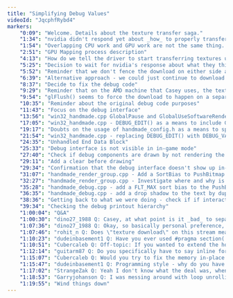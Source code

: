 ```yaml
---
title: "Simplifying Debug Values"
videoId: "JqcphfRybd4"
markers:
    "0:09": "Welcome. Details about the texture transfer saga."
    "1:34": "nvidia didn't respond yet about _how_ to properly transfer textures overlapped."
    "1:54": "Overlapping CPU work and GPU work are not the same thing. There are 2 required copies that have to happen in order for the textures to get to the GPU: one off off the disk into memory that GPU can _see_, and then from the memory that the GPU can see into the actual memory resident on the GPU."
    "2:51": "GPU Mapping process description"
    "4:13": "How do we tell the driver to start transferring textures using the asynchronous memory transfer capabilities that the card has"
    "5:25": "Decision to wait for nvidia's response about what they think the best way to transfer textures would be"
    "5:52": "Reminder that we don't fence the download on either side and doubt about whether that creates problems"
    "6:39": "Alternative approach - we could just continue to download textures on a single thread"
    "8:37": "Decide to fix the debug code"
    "9:29": "Reminder that on the AMD machine that Casey uses, the texture download problems don't seem to happen"
    "9:54": "glFlush() seems to force the download to happen on a separate thread"
    "10:35": "Reminder about the original debug code purposes"
    "11:43": "Focus on the debug interface"
    "13:56": "win32_handmade.cpp GlobalPause and GlobalUseSoftwareRendering would be nice to be included in the interface"
    "17:05": "win32_handmade.cpp - DEBUG_EDIT() as a means to include GlobalPause and GlobalUseSoftwareRendering"
    "19:17": "Doubts on the usage of handmade_config.h as a means to specify debug variables"
    "21:54": "win32_handmade.cpp - replacing DEBUG_EDIT() with DEBUG_VALUE() and checking if it works"
    "24:35": "Unhandled End Data Block"
    "25:33": "Debug interface is not visible in in-game mode"
    "27:40": "Check if debug components are drawn by not rendering the world"
    "29:11": "Add a clear before drawing"
    "29:34": "Confirmation that the debug interface doesn't show up in-game because of a sorting problem"
    "31:07": "handmade_render_group.cpp - Add a SortBias to PushBitmap -> Dim.Basis.SortKey"
    "32:27": "handmade_render_group.cpp - Investigate where and why is CAlign still used. [just for debug drawing]"
    "35:28": "handmade_debug.cpp - add a FLT_MAX sort bias to the PushBitmap call so that we get the debug interface closest to us (on Z)"
    "36:35": "handmade_debug.cpp - add a drop shadow to the text by duplicating the PushBitmap call, slightly displacing the position and changing the color"
    "38:36": "Getting back to what we were doing - check if if interactive selection works and confirming that End Data Block UNHANDLED is not a bug introduced by the addition of GlobalPause and GlobalUseSoftwareRendering"
    "39:34": "Checking the debug printout hierarchy"
    "1:00:04": "Q&A"
    "1:00:30": "dino27_1988 Q: Casey, at what point is it _bad_ to separate everything into multiple files, and when is it _good_?"
    "1:07:36": "dino27_1988 Q: Okay, so basically personal preference, compile time, and external impositions. Thank you very much for your answer :)"
    "1:07:46": "rohit_n Q: Does \"texture download\" on this stream mean \"glTexImage2D\"?"
    "1:10:23": "dudeinbasement1 Q: Have you ever used #pragma section(...) and grouped memory into sections, and read the map file, or have you always used this style of meta programming?"
    "1:10:51": "Cubercaleb Q: Off-topic: If you wanted to extend the hot-code reloading to work with structure changes wouldn't you have to store meta data about each struct along with information about every allocation, so that you could walk the data, adjust the data, move things around and fix pointers?"
    "1:12:14": "guitarm87 Q: Do you specifically have to say inline for functions to be inlined or does the compiler do that automagically if it finds one/several to fit?"
    "1:15:07": "Cubercaleb Q: Would you try to fix the memory in-place or would you copy it to a new memory arena?"
    "1:15:47": "dudeinbasement1 Q: Programming style - why do you have the function return on the preceeding line? Is it just so that the function name is in the first column?"
    "1:17:02": "StrangeZak Q: Yeah I don't know what the deal was, when I asked about inlining last night it blew up everywhere."
    "1:18:53": "Garryjohanson Q: I was messing around with loop unrolling by hand and got massive speedups, any idea why would that be?"
    "1:19:55": "Wind things down"
---
```


